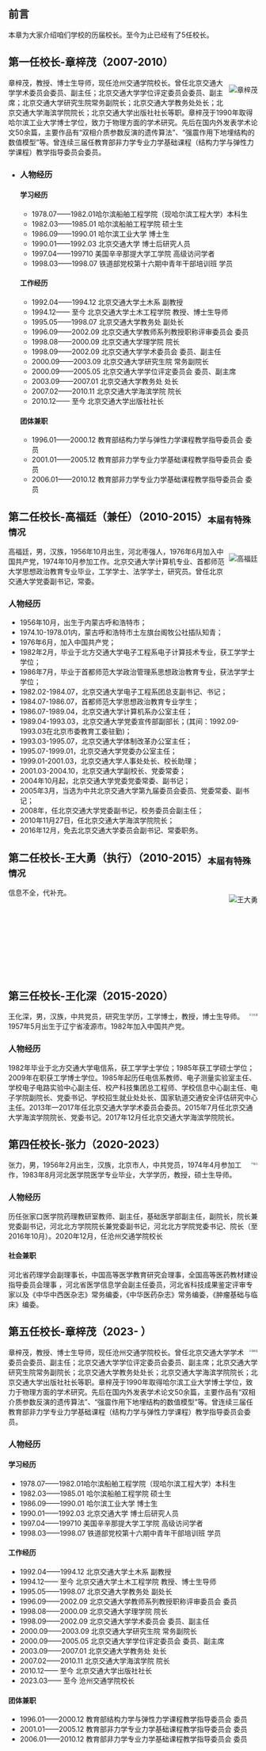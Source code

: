 ## 前言

本章为大家介绍咱们学校的历届校长。至今为止已经有了5任校长。

## 第一任校长-章梓茂（2007-2010）

<p style="float:right;">
	<img alt="章梓茂" src="https://img.animemangafan.cn/i/2023/04/03/642a5ec218bd7.jpg">
</p>章梓茂，教授、博士生导师，现任沧州交通学院校长。曾任北京交通大学学术委员会委员、副主任；北京交通大学学位评定委员会委员、副主席；北京交通大学研究生院常务副院长；北京交通大学教务处处长；北京交通大学海滨学院院长；北京交通大学出版社社长等职。章梓茂于1990年取得哈尔滨工业大学博士学位，致力于物理方面的学术研究。先后在国内外发表学术论文50余篇，主要作品有“双相介质参数反演的遗传算法”、“强震作用下地埋结构的数值模型”等。曾连续三届任教育部非力学专业力学基础课程（结构力学与弹性力学课程）教学指导委员会委员。



* ### 人物经历

  #### 学习经历

  * 1978.07——1982.01哈尔滨船舶工程学院（现哈尔滨工程大学）本科生
  * 1982.03——1985.01 哈尔滨船舶工程学院 硕士生
  * 1986.09——1990.01 哈尔滨工业大学 博士生
  * 1990.01——1992.03 北京交通大学 博士后研究人员
  * 1997.04——199710 美国辛辛那提大学工学院 高级访问学者
  * 1998.03——1998.07 铁道部党校第十六期中青年干部培训班 学员

  #### 工作经历

  * 1992.04——1994.12 北京交通大学土木系 副教授
  * 1994.12—— 至今 北京交通大学土木工程学院 教授、博士生导师
  * 1995.05——1998.07 北京交通大学教务处 副处长
  * 1996.09——2002.09 北京交通大学教师系列教授职称评审委员会 委员
  * 1998.08——2000.09 北京交通大学理学院 院长
  * 1998.09——2002.09 北京交通大学学术委员会 委员、副主任
  * 2000.09——2003.09 北京交通大学研究生院 常务副院长
  * 2000.09——2005.05 北京交通大学学位评定委员会 委员、副主席
  * 2003.09——2007.01 北京交通大学教务处 处长
  * 2007.02——2010.11 北京交通大学海滨学院 院长
  * 2010.12—— 至今 北京交通大学出版社社长

  #### 团体兼职

  * 1996.01——2000.12 教育部结构力学与弹性力学课程教学指导委员会 委员
  * 2001.01——2005.12 教育部非力学专业力学基础课程教学指导委员会 委员
  * 2006.01——2010.12 教育部非力学专业力学基础课程教学指导委员会 委员



## 第二任校长-高福廷（兼任）（2010-2015）<sub>本届有特殊情况</sub>

<p style="float:right;">
	<img alt="高福廷" src="https://img.animemangafan.cn/i/2023/04/03/642a63a7056a0.jpg">
</p>高福廷，男，汉族，1956年10月出生，河北枣强人，1976年6月加入中国共产党，1974年10月参加工作。北京交通大学计算机专业、首都师范大学思想政治教育专业毕业，工学学士、法学学士，研究员。曾任北京交通大学党委副书记，常委。

### 人物经历

* 1956年10月，出生于内蒙古呼和浩特市；
* 1974.10-1978.01内，蒙古呼和浩特市土左旗台阁牧公社插队知青；
* 1976年6月，加入中国共产党；
* 1982年2月，毕业于北方交通大学电子工程系电子计算技术专业，获工学学士学位；
* 1986年7月，毕业于首都师范大学政治管理系思想政治教育专业，获法学学士学位；
* 1982.02-1984.07，北京交通大学电子工程系团总支副书记、书记；
* 1984.07-1986.07，首都师范大学思想政治教育专业学生；
* 1986.07-1989.04，北京交通大学计算机系办公室主任；
* 1989.04-1993.03，北京交通大学党委宣传部副部长；(其间：1992.09-1993.03在北京市委教育工委驻勤)；
* 1993.03-1995.07，北京交通大学体制改革办公室主任；
* 1995.07-1999.01，北京交通大学党委办公室主任；
* 1999.01-2001.03，北京交通大学人事处处长、校长助理；
* 2001.03-2004.10，北京交通大学副校长、党委常委；
* 2004年10月起，北京交通大学党委党委常委、副书记；
* 2005年3月，当选为中共北京交通大学第九届委员会委员、党委常委、副书记；
* 2008年，任北京交通大学党委副书记，校务委员会副主任；
* 2010年11月27日，任北京交通大学海滨学院院长；
* 2016年12月，免去北京交通大学委员会副书记、常委职务。



## 第二任校长-王大勇（执行）（2010-2015）<sub>本届有特殊情况</sub>

<p style="float:right;">
	<img alt="王大勇" src="https://img.animemangafan.cn/i/2023/04/03/642a65418b7f6.jpg">
</p>信息不全，代补充。

<br>

<br>

<br>

<br>

<br>

<br>

<br>

<br>

<br>

<br>





## 第三任校长-王化深（2015-2020）

<p style="float:right; zoom:30%">
	<img alt="王化深" src="https://img.animemangafan.cn/i/2023/04/03/642a6833d620a.jpg">
</p>王化深，男，汉族，中共党员，研究生学历，工学博士，教授，博士生导师。1957年5月出生于辽宁省凌源市。1982年加入中国共产党。



### 人物经历

1982年毕业于北方交通大学电信系，获工学学士学位；1985年获工学硕士学位；2009年在职获工学博士学位。1985年起历任电信系教师、电子测量实验室主任、学校电子电路实验中心副主任、校产科技集团总工程师、学校信息中心副主任、电子学院副院长、党委书记、学校招生就业处处长、国家轨道交通安全评估研究中心主任。2013年—2017年任北京交通大学学术委员会委员。2015年7月任北京交通大学海滨学院院长、党委书记。2017年12月任北京交通大学海滨学院院长。



## 第四任校长-张力（2020-2023）

<p style="float:right; zoom:30%;">
	<img alt="张力" src="https://img.animemangafan.cn/i/2023/04/03/642a68c898965.jpg">
</p>张力，男，1956年2月出生，汉族，北京市人，中共党员，1974年4月参加工作，1983年8月河北医学院医学专业毕业，大学学历，教授，硕士生导师。



### 人物经历

历任张家口医学院药理教研室教师、副主任，基础医学部副主任，副院长，院长兼党委副书记，河北北方学院院长兼党委副书记，河北北方学院党委书记、院长（至2016年10月）。2020年12月，任沧州交通学院校长

#### 社会兼职

河北省药理学会副理事长，中国高等医学教育研究会理事，全国高等医药教材建设指导委员会理事 ，河北省医学信息学会副主任委员，河北省科技成果鉴定评审专家以及《中华中西医杂志》常务编委，《中华医药杂志》常务编委，《肿瘤基础与临床》编委。



## 第五任校长-章梓茂（2023- ）

<p style="float:right; zoom:30%;">
	<img alt="章梓茂" src="https://img.animemangafan.cn/i/2023/04/03/642a6969dc143.jpg">
</p>章梓茂，教授、博士生导师，现任沧州交通学院校长。曾任北京交通大学学术委员会委员、副主任；北京交通大学学位评定委员会委员、副主席；北京交通大学研究生院常务副院长；北京交通大学教务处处长；北京交通大学海滨学院院长；北京交通大学出版社社长等职。章梓茂于1990年取得哈尔滨工业大学博士学位，致力于物理方面的学术研究。先后在国内外发表学术论文50余篇，主要作品有“双相介质参数反演的遗传算法”、“强震作用下地埋结构的数值模型”等。曾连续三届任教育部非力学专业力学基础课程（结构力学与弹性力学课程）教学指导委员会委员。



### 人物经历

#### 学习经历

* 1978.07——1982.01哈尔滨船舶工程学院（现哈尔滨工程大学）本科生
* 1982.03——1985.01 哈尔滨船舶工程学院 硕士生
* 1986.09——1990.01 哈尔滨工业大学 博士生
* 1990.01——1992.03 北京交通大学 博士后研究人员
* 1997.04——199710 美国辛辛那提大学工学院 高级访问学者
* 1998.03——1998.07 铁道部党校第十六期中青年干部培训班 学员

#### 工作经历

* 1992.04——1994.12 北京交通大学土木系 副教授
* 1994.12—— 至今 北京交通大学土木工程学院 教授、博士生导师
* 1995.05——1998.07 北京交通大学教务处 副处长
* 1996.09——2002.09 北京交通大学教师系列教授职称评审委员会 委员
* 1998.08——2000.09 北京交通大学理学院 院长
* 1998.09——2002.09 北京交通大学学术委员会 委员、副主任
* 2000.09——2003.09 北京交通大学研究生院 常务副院长
* 2000.09——2005.05 北京交通大学学位评定委员会 委员、副主席
* 2003.09——2007.01 北京交通大学教务处 处长
* 2007.02——2010.11 北京交通大学海滨学院 院长
* 2010.12—— 至今 北京交通大学出版社社长
* 2023.03—— 至今 沧州交通学院校长

#### 团体兼职

* 1996.01——2000.12 教育部结构力学与弹性力学课程教学指导委员会 委员
* 2001.01——2005.12 教育部非力学专业力学基础课程教学指导委员会 委员
* 2006.01——2010.12 教育部非力学专业力学基础课程教学指导委员会 委员



